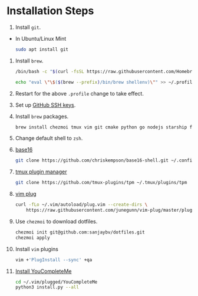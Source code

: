 # Installation Steps


1. Install `git`.
  - In Ubuntu/Linux Mint
    ```sh
	sudo apt install git
	```

1. Install `brew`.
   ```sh
   /bin/bash -c "$(curl -fsSL https://raw.githubusercontent.com/Homebrew/install/HEAD/ install.sh)"
   ```

   ```sh
   echo "eval \"\$($(brew --prefix)/bin/brew shellenv)\"" >> ~/.profile
   ```

1. Restart for the above `.profile` change to take effect.

1. Set up [GitHub SSH keys](https://docs.github.com/en/authentication/connecting-to-github-with-ssh/about-ssh).

1. Install `brew` packages.
   ```sh
   brew install chezmoi tmux vim git cmake python go nodejs starship fzf gh zsh gcc
   ```

1. Change default shell to `zsh`.

1. [base16](https://github.com/chriskempson/base16-shell)
	```sh
	git clone https://github.com/chriskempson/base16-shell.git ~/.config/base16-shell
	```

1. [tmux plugin manager](https://github.com/tmux-plugins/tpm)
	```sh
	git clone https://github.com/tmux-plugins/tpm ~/.tmux/plugins/tpm
	```

1. [vim plug](https://github.com/junegunn/vim-plug)
	```sh
	curl -fLo ~/.vim/autoload/plug.vim --create-dirs \
		https://raw.githubusercontent.com/junegunn/vim-plug/master/plug.vim
	

1. Use `chezmoi` to download dotfiles.
	```sh
	chezmoi init git@github.com:sanjaybv/dotfiles.git
	chezmoi apply
	```

1. Install `vim` plugins
   ```sh
   vim +'PlugInstall --sync' +qa
   ```

1. [Install YouCompleteMe](https://github.com/ycm-core/YouCompleteMe)
	```sh
	cd ~/.vim/plugged/YouCompleteMe
	python3 install.py --all
	```